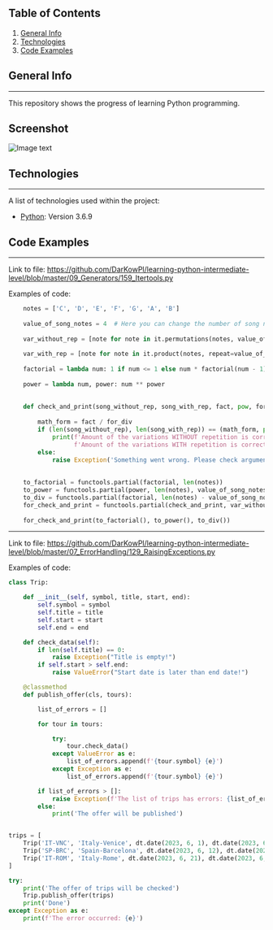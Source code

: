## Table of Contents
1. [General Info](#general-info)
2. [Technologies](#technologies)
3. [Code Examples](#code-examples)
## General Info
***
This repository shows the progress of learning Python programming.
## Screenshot
![Image text](https://www.python.org/static/community_logos/python-logo-master-v3-TM.png)
## Technologies
***
A list of technologies used within the project:
* [Python](https://www.python.org/downloads/release/python-360/): Version 3.6.9 
## Code Examples
***
Link to file: https://github.com/DarKowPl/learning-python-intermediate-level/blob/master/09_Generators/159_Itertools.py

Examples of code:
```python
    notes = ['C', 'D', 'E', 'F', 'G', 'A', 'B']
    
    value_of_song_notes = 4  # Here you can change the number of song notes
    
    var_without_rep = [note for note in it.permutations(notes, value_of_song_notes)]
    
    var_with_rep = [note for note in it.product(notes, repeat=value_of_song_notes)]
    
    factorial = lambda num: 1 if num <= 1 else num * factorial(num - 1)
    
    power = lambda num, power: num ** power
    
    
    def check_and_print(song_without_rep, song_with_rep, fact, pow, for_div):
    
        math_form = fact / for_div
        if (len(song_without_rep), len(song_with_rep)) == (math_form, pow):
            print(f'Amount of the variations WITHOUT repetition is correct, and the total is {int(math_form)}.',
                  f'Amount of the variations WITH repetition is correct, and the total is {pow}')
        else:
            raise Exception('Something went wrong. Please check arguments')
    
    
    to_factorial = functools.partial(factorial, len(notes))
    to_power = functools.partial(power, len(notes), value_of_song_notes)
    to_div = functools.partial(factorial, len(notes) - value_of_song_notes)
    for_check_and_print = functools.partial(check_and_print, var_without_rep, var_with_rep)
    
    for_check_and_print(to_factorial(), to_power(), to_div())
```
***

Link to file: https://github.com/DarKowPl/learning-python-intermediate-level/blob/master/07_ErrorHandling/129_RaisingExceptions.py

Examples of code:

```python
class Trip:

    def __init__(self, symbol, title, start, end):
        self.symbol = symbol
        self.title = title
        self.start = start
        self.end = end

    def check_data(self):
        if len(self.title) == 0:
            raise Exception("Title is empty!")
        if self.start > self.end:
            raise ValueError("Start date is later than end date!")

    @classmethod
    def publish_offer(cls, tours):

        list_of_errors = []

        for tour in tours:

            try:
                tour.check_data()
            except ValueError as e:
                list_of_errors.append(f'{tour.symbol} {e}')
            except Exception as e:
                list_of_errors.append(f'{tour.symbol} {e}')

        if list_of_errors > []:
            raise Exception(f'The list of trips has errors: {list_of_errors}')
        else:
            print('The offer will be published')


trips = [
    Trip('IT-VNC', 'Italy-Venice', dt.date(2023, 6, 1), dt.date(2023, 6, 12)),
    Trip('SP-BRC', 'Spain-Barcelona', dt.date(2023, 6, 12), dt.date(2023, 5, 22)),
    Trip('IT-ROM', 'Italy-Rome', dt.date(2023, 6, 21), dt.date(2023, 6, 12))
]

try:
    print('The offer of trips will be checked')
    Trip.publish_offer(trips)
    print('Done')
except Exception as e:
    print(f'The error occurred: {e}')
    
```
